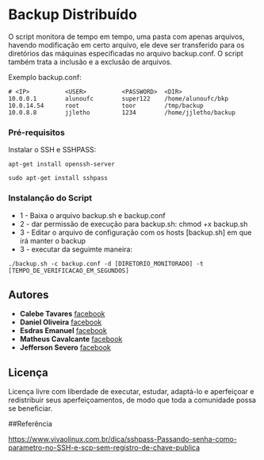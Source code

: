 # Backup Distribuído
 
O script monitora de tempo em tempo, uma pasta com apenas arquivos, havendo modificação em certo arquivo, ele deve ser transferido para os diretórios das máquinas especificadas no arquivo backup.conf. O script também trata a inclusão e a exclusão de arquivos.

Exemplo backup.conf:
```
# <IP>          <USER>      	<PASSWORD>	<DIR>
10.0.0.1        alunoufc       	super122	/home/alunoufc/bkp
10.0.14.54    	root            toor		/tmp/backup
10.0.8.8        jjletho         1234		/home/jjletho/backup
```

### Pré-requisitos

Instalar o SSH e SSHPASS:

```
apt-get install openssh-server
```
```
sudo apt-get install sshpass
```


### Instalanção do Script

- 1 - Baixa o arquivo backup.sh e backup.conf
- 2 - dar permissão de execução para backup.sh:  chmod +x backup.sh
- 3 - Editar o arquivo de configuração com os hosts [backup.sh] em que irá manter o backup
- 3 - executar da seguimte maneira: 
```
./backup.sh -c backup.conf -d [DIRETORIO_MONITORADO] -t [TEMPO_DE_VERIFICACAO_EM_SEGUNDOS]
```

## Autores

* **Calebe Tavares** [facebook](https://www.facebook.com/calebe.tavares) 
* **Daniel Oliveira** [facebook](https://www.facebook.com/Daniel.krt500) 
* **Esdras Emanuel** [facebook](https://www.facebook.com/emanuel.mariano.376)  
* **Matheus Cavalcante** [facebook](https://www.facebook.com/antoniomatheus.cavalcantedasilva)  
* **Jefferson Severo** [facebook](https://www.facebook.com/jefferson.severo.16)

## Licença

Licença livre com liberdade de executar, estudar, adaptá-lo e aperfeiçoar e redistribuir seus aperfeiçoamentos, de modo que toda a comunidade possa se beneficiar.

##Referência

https://www.vivaolinux.com.br/dica/sshpass-Passando-senha-como-parametro-no-SSH-e-scp-sem-registro-de-chave-publica
